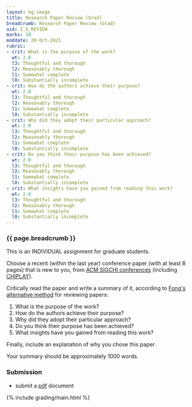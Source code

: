```yaml
---
layout: bg-image
title: Research Paper Review (Grad)
breadcrumb: Research Paper Review (Grad)
aid: I_G_REVIEW
marks: 10
moddate: 20-Oct-2021
rubric:
- crit: What is the purpose of the work?
  wt: 2.0
  l3: Thoughtful and thorough
  l2: Reasonably thorough
  l1: Somewhat complete
  l0: Substantially incomplete
- crit: How do the authors achieve their purpose?
  wt: 2.0
  l3: Thoughtful and thorough
  l2: Reasonably thorough
  l1: Somewhat complete
  l0: Substantially incomplete
- crit: Why did they adopt their particular approach?
  wt: 2.0
  l3: Thoughtful and thorough
  l2: Reasonably thorough
  l1: Somewhat complete
  l0: Substantially incomplete
- crit: Do you think their purpose has been achieved?
  wt: 2.0
  l3: Thoughtful and thorough
  l2: Reasonably thorough
  l1: Somewhat complete
  l0: Substantially incomplete
- crit: What insights have you gained from reading this work?
  wt: 2.0
  l3: Thoughtful and thorough
  l2: Reasonably thorough
  l1: Somewhat complete
  l0: Substantially incomplete
---
```

### {{ page.breadcrumb }}

This is an INDIVIDUAL assignment for graduate students.

Choose a recent (within the last year) conference paper (with at least 8 pages)
that is new to you, from [ACM SIGCHI conferences](http://dl.acm.org/event.cfm?id=RE151)
(including [CHIPLAY](http://dl.acm.org/citation.cfm?id=2793107)).

Critically read the paper and write a summary of it, according to
[Fong's alternative method](https://dl.acm.org/citation.cfm?id=1595453.1595493)
for reviewing papers:

1.  What is the purpose of the work?
1.  How do the authors achieve their purpose?
1.  Why did they adopt their particular approach?
1.  Do you think their purpose has been achieved?
1.  What insights have you gained from reading this work?

Finally, include an explanation of why you chose this paper.

Your summary should be approximately 1000 words.

### Submission

* submit a [pdf](https://en.wikipedia.org/wiki/PDF) document

{% include grading/main.html %}
